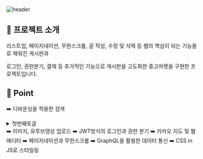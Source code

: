 ![header](https://capsule-render.vercel.app/api?type=waving&color=ffcb4a&height=300&section=header&text=SecondHandShop&fontSize=90&fontColor=f7f2eb)

## 📌 프로젝트 소개 

리스트업, 페이지네이션, 무한스크롤, 글 작성, 수정 및 삭제 등 웹의 핵심이 되는 기능들로 채워진 게시판과

로그인, 권한분기, 결제 등 추가적인 기능으로 게시판을 고도화한 중고마켓을 구현한 프로젝트입니다. 

## 📌 Point

➡️ 디바운싱을 적용한 검색
<details>
  <summary>첫번째토글</summary>
  <!-- 내용 -->
</details>
➡️ 이미지, 유투브영상 업로드
➡️ JWT방식의 로그인과 권한 분기
➡️ 카카오 지도 및 웹 에디터
➡️ 페이지네이션과 무한스크롤
➡️ GraphQL을 활용한 데이터 통신
➡️ CSS in JS로 스타일링
